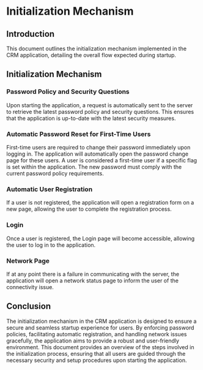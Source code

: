 # Initialization Mechanism

## Introduction

This document outlines the initialization mechanism implemented in the CRM application, detailing the overall flow expected during startup.

## Initialization Mechanism

### Password Policy and Security Questions

Upon starting the application, a request is automatically sent to the server to retrieve the latest password policy and security questions. This ensures that the application is up-to-date with the latest security measures.

### Automatic Password Reset for First-Time Users

First-time users are required to change their password immediately upon logging in. The application will automatically open the password change page for these users. A user is considered a first-time user if a specific flag is set within the application. The new password must comply with the current password policy requirements.

### Automatic User Registration

If a user is not registered, the application will open a registration form on a new page, allowing the user to complete the registration process.

### Login

Once a user is registered, the Login page will become accessible, allowing the user to log in to the application.

### Network Page

If at any point there is a failure in communicating with the server, the application will open a network status page to inform the user of the connectivity issue.

## Conclusion

The initialization mechanism in the CRM application is designed to ensure a secure and seamless startup experience for users. By enforcing password policies, facilitating automatic registration, and handling network issues gracefully, the application aims to provide a robust and user-friendly environment. This document provides an overview of the steps involved in the initialization process, ensuring that all users are guided through the necessary security and setup procedures upon starting the application.
